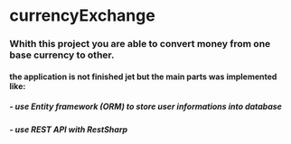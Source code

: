 # currencyExchange
### Whith this project you are able to convert money from one base currency to other.
#### the application is not finished jet but the main parts was implemented like:
##### - use Entity framework (ORM) to store user informations into database
##### - use REST API with RestSharp
